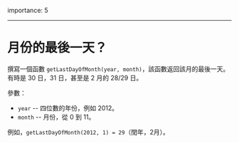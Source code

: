 importance: 5

---

# 月份的最後一天？

撰寫一個函數 `getLastDayOfMonth(year, month)`，該函數返回該月的最後一天。有時是 30 日，31 日，甚至是 2 月的 28/29 日。

參數：

- `year` -- 四位數的年份，例如 2012。
- `month` -- 月份，從 0 到 11。

例如，`getLastDayOfMonth(2012, 1) = 29`（閏年，2月）。
